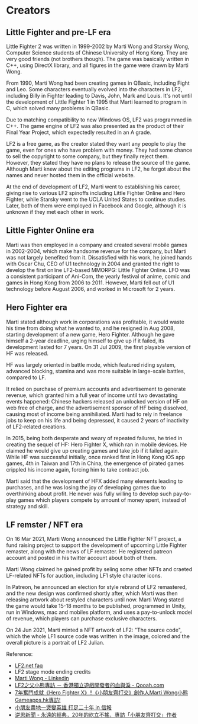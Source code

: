 # Creators

## Little Fighter and pre-LF era

Little Fighter 2 was written in 1999-2002 by Marti Wong and Starsky Wong, Computer Science students of Chinese University of Hong Kong. They are very good friends (not brothers though). The game was basically written in C++, using DirectX library, and all figures in the game were drawn by Marti Wong.

From 1990, Marti Wong had been creating games in QBasic, including Fight and Leo. Some characters eventually evolved into the characters in LF2, including Billy in Fighter leading to Davis, John, Mark and Louis. It's not until the development of Little Fighter 1 in 1995 that Marti learned to program in C, which solved many problems in QBasic.

Due to matching compatibility to new Windows OS, LF2 was programmed in C++. The game engine of LF2 was also presented as the product of their Final Year Project, which expectedly resulted in an A grade.

LF2 is a free game, as the creator stated they want any people to play the game, even for ones who have problem with money. They had some chance to sell the copyright to some company, but they finally reject them. However, they stated they have no plans to release the source of the game. Although Marti knew about the editing programs in LF2, he forgot about the names and never hosted them in the official website.

At the end of development of LF2, Marti went to establishing his career, giving rise to various LF2 spinoffs including Little Fighter Online and Hero Fighter, while Starsky went to the UCLA United States to continue studies. Later, both of them were employed in Facebook and Google, although it is unknown if they met each other in work.

## Little Fighter Online era

Marti was then employed in a company and created several mobile games in 2002-2004, which make handsome revenue for the company, but Marti was not largely benefited from it. Dissatisfied with his work, he joined hands with Oscar Chu, CEO of U1 technology in 2004 and granted the right to develop the first online LF2-based MMORPG: Little Fighter Online. LFO was a consistent participant of Ani-Com, the yearly festival of anime, comic and games in Hong Kong from 2006 to 2011. However, Marti fell out of U1 technology before August 2006, and worked in Microsoft for 2 years.

## Hero Fighter era

Marti stated although work in corporations was profitable, it would waste his time from doing what he wanted to, and he resigned in Aug 2008, starting development of a new game, Hero Fighter. Although he gave himself a 2-year deadline, urging himself to give up if it failed, its development lasted for 7 years. On 31 Jul 2009, the first playable version of HF was released.

HF was largely oriented in battle mode, which featured riding system, advanced blocking, stamina and was more suitable in large-scale battles, compared to LF.

It relied on purchase of premium accounts and advertisement to generate revenue, which granted him a full year of income until two devastating events happened: Chinese hackers released an unlocked version of HF on web free of charge, and the advertisement sponsor of HF being dissolved, causing most of income being annihiliated. Marti had to rely in freelance jobs to keep on his life and being depressed, it caused 2 years of inactivity of LF2-related creations.

In 2015, being both desperate and weary of repeated failures, he tried in creating the sequel of HF: Hero Fighter X, which ran in mobile devices. He claimed he would give up creating games and take job if it failed again. While HF was successful initially, once ranked first in Hong Kong iOS app games, 4th in Taiwan and 17th in China, the emergence of pirated games crippled his income again, forcing him to take contract job.

Marti said that the development of HFX added many elements leading to purchases, and he was losing the joy of developing games due to overthinking about profit. He never was fully willing to develop such pay-to-play games which players compete by amount of money spent, instead of strategy and skill.

## LF remster / NFT era

On 16 Mar 2021, Marti Wong announced the Little Fighter NFT project, a fund raising project to support the development of upcoming Little Fighter remaster, along with the news of LF remaster. He registered patreon account and posted in his twitter account about both of them.

Marti Wong claimed he gained profit by seling some other NFTs and craeted LF-related NFTs for auction, including LF1 style character icons.

In Patreon, he announced an election for style rebrand of LF2 remastered, and the new design was confirmed shortly after, which Marti was then releasing artwork about restyled characters until now. Marti Wong stated the game would take 15-18 months to be published, programmed in Unity, run in Windows, mac and mobiles platform, and uses a pay-to-unlock model of revenue, which players can purchase exclusive characters.

On 24 Jun 2021, Marti minted a NFT artwork of LF2: "The source code", which the whole LF1 source code was written in the image, colored and the overall picture is a portrait of LF2 Julian.

Reference:

* [LF2.net faq]
* LF2 stage mode ending credits
* [Marti Wong - Linkedin]
* [LF2之父小熊專訪 － 香港獨立遊戲開發者的血與淚 - Qooah.com]
* [7年奮鬥成就《Hero Fighter X》!!《小朋友齊打交》創作人Marti Wong小熊Gameapps.hk專訪! ]
* [小朋友盡地一煲變英雄 打足二十年 in 信報]
* [逆思新聞 - 永遠的經典，20年的屹立不搖，專訪「小朋友齊打交」作者]

[LF2.net faq]: <https://lf2.net/faq_en.html>
[Marti Wong - Linkedin]: <https://au.linkedin.com/in/marti-wong-76879821>
[LF2之父小熊專訪 － 香港獨立遊戲開發者的血與淚 - Qooah.com]: <https://qooah.com/2015/07/06/little-fighter-creator-interview/>
[7年奮鬥成就《Hero Fighter X》!!《小朋友齊打交》創作人Marti Wong小熊Gameapps.hk專訪! ]: <https://www.gameapps.hk/news/10676>
[小朋友盡地一煲變英雄 打足二十年 in 信報]: <http://startupbeat.hkej.com/?p=18584>
[逆思新聞 - 永遠的經典，20年的屹立不搖，專訪「小朋友齊打交」作者]: <https://letsnews.thisistap.com/1215/%E6%B0%B8%E9%81%A0%E7%9A%84%E7%B6%93%E5%85%B8%EF%BC%8C20%E5%B9%B4%E7%9A%84%E5%B1%B9%E7%AB%8B%E4%B8%8D%E6%90%96%EF%BC%8C%E5%B0%88%E8%A8%AA%E3%80%8C%E5%B0%8F%E6%9C%8B%E5%8F%8B%E9%BD%8A%E6%89%93%E4%BA%A4/>
